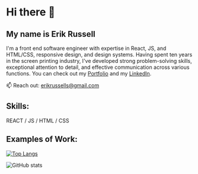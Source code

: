 # Hi there 👋
## My name is Erik Russell

I'm a front end software engineer with expertise in React, JS, and HTML/CSS, responsive design, and design systems. Having spent ten years in the screen printing industry, I've developed strong problem-solving skills, exceptional attention to detail, and effective communication across various functions. You can check out my [Portfolio](https://www.erikmrussell.com) and my [LinkedIn](https://www.linkedin.com/in/erik-russell-software-engineer/).

📫 Reach out: erikrussells@gmail.com 

## Skills:

REACT / JS / HTML / CSS

## Examples of  Work:


[![Top Langs](https://github-readme-stats.vercel.app/api/top-langs/?username=kaltrunner&layout=compact)](https://github.com/anuraghazra/github-readme-stats)

![GitHub stats](https://github-readme-stats.vercel.app/api?username=kaltrunner&show_icons=true)  

